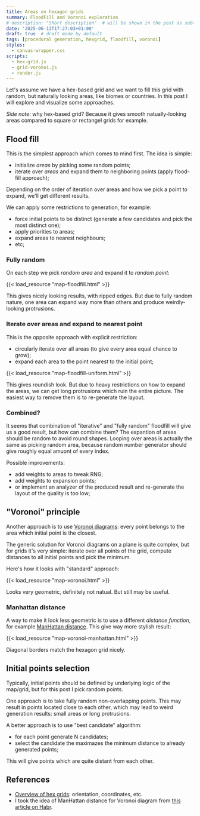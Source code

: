 ```yaml
---
title: Areas on hexagon grids
summary: FloodFill and Voronoi exploration
# description: "Short description"  # will be shown in the post as subtitle
date: '2025-06-13T17:27:03+01:00'
draft: true  # draft mode by default
tags: [procedural generation, hexgrid, floodfill, voronoi]
styles:
  - canvas-wrapper.css
scripts:
  - hex-grid.js
  - grid-voronoi.js
  - render.js
---
```


Let's assume we have a hex-based grid and we want to fill this grid with random,
but naturally looking areas, like biomes or countries.
In this post I will explore and visualize some approaches.

_Side note:_ why hex-based grid? Because it gives smooth natually-looking areas compared to
square or rectangel grids for example.

## Flood fill

This is the simplest approach which comes to mind first. The idea is simple:

- initialize _areas_ by picking some random points;
- iterate over _areas_ and expand them to neighboring points (apply flood-fill approach);

Depending on the order of iteration over areas and how we pick a point to expand,
we'll get different results.

We can apply some restrictions to generation, for example:

- force initial points to be distinct (generate a few candidates and pick the most distinct one);
- apply priorities to areas;
- expand areas to nearest neighbours;
- etc;

### Fully random

On each step we pick _random area_ and expand it to _random point_:

{{< load_resource "map-floodfill.html" >}}

This gives nicely looking results, with ripped edges. But due to fully random nature,
one area can expand way more than others and produce weirdly-looking protrusions.

### Iterate over areas and expand to nearest point

This is the opposite approach with explicit restriction:

- circularly iterate over all areas (to give every area equal chance to grow);
- expand each area to the point nearest to the initial point;

{{< load_resource "map-floodfill-uniform.html" >}}

This gives roundish look. But due to heavy restrictions on how to expand the areas,
we can get long protrusions which ruin the entire picture. The easiest way to remove them
is to re-generate the layout.

### Combined?

It seems that combination of "iterative" and "fully random" floodfill will give us a good result,
but how can combine them? The expantion of areas should be random to avoid round shapes.
Looping over areas is actually the same as picking random area, because random number generator
should give roughly equal amuont of every index.

Possible improvements:

- add weights to areas to tweak RNG;
- add weights to expansion points;
- or implement an analyzer of the produced result and re-generate the layout of the quality is too low;

## "Voronoi" principle

Another approach is to use [Voronoi diagrams](https://en.wikipedia.org/wiki/Voronoi_diagram):
every point belongs to the area which initial point is the closest.

The generic solution for Voronoi diagrams on a plane is quite complex, but for grids
it's very simple: iterate over all points of the grid, compute distances to all initial points and pick the minimum.

Here's how it looks with "standard" approach:

{{< load_resource "map-voronoi.html" >}}

Looks very geometric, definitely not natual. But still may be useful.

### Manhattan distance

A way to make it look less geometric is to use a different _distance function_,
for example [ManHattan distance](https://en.wikipedia.org/wiki/Taxicab_geometry).
This give way more stylish result:

{{< load_resource "map-voronoi-manhattan.html" >}}

Diagonal borders match the hexagon grid nicely.

## Initial points selection

Typically, initial points should be defined by underlying logic of the map/grid,
but for this post I pick random points.

One approach is to take fully random non-overlapping points. This may result in points
located close to each other, which may lead to weird generation results: small areas or
long protrusions.

A better approach is to use "best candidate" algorithm:

- for each point generate N candidates;
- select the candidate the maximazes the minimum distance to already generated points;

This will give points which are quite distant from each other.

## References

- [Overview of hex grids](https://www.redblobgames.com/grids/hexagons/): orientation, coordinates, etc.
- I took the idea of ManHattan distance for Voronoi diagram from [this article on Habr](https://habr.com/ru/articles/794572/).
